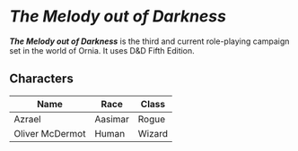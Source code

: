 # *The Melody out of Darkness*

***The Melody out of Darkness*** is the third and current role-playing campaign set in the world of Ornia. It uses D&D Fifth Edition.

## Characters


Name|Race|Class
---|---|---
Azrael|Aasimar|Rogue
Oliver McDermot|Human|Wizard
